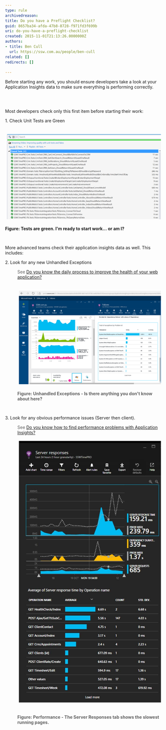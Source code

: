 ```yaml
---
type: rule
archivedreason: 
title: Do you have a Preflight Checklist?
guid: 8657ba34-afda-47b8-8728-f971fd3f699b
uri: do-you-have-a-preflight-checklist
created: 2015-11-01T21:13:26.0000000Z
authors:
- title: Ben Cull
  url: https://ssw.com.au/people/ben-cull
related: []
redirects: []

---
```



Before starting any work, you should ensure developers take a look at your Application Insights data to make sure everything is performing correctly.
<br><excerpt class='endintro'></excerpt><br>
<p><br></p><p>Most developers check only this first item before starting their work:</p><p>1. Check Unit Tests are Green</p><p>​<img src="unittests.png" alt="unittests.png" style="margin:5px;width:808px;" /><br></p><p><strong>Figure: Tests are green. I'm ready to start work... or am I?</strong></p><p><br></p><p>More advanced teams check their application insights data as well. This includes:​​</p><p>2. Look for any new Unhandled Exceptions​</p><blockquote style="margin:0px 0px 0px 40px;border:none;padding:0px;"><p>​See <a href=/do-you-know-the-process-to-improve-the-health-of-your-web-application>Do you know the daily process to improve the health of your web application?</a></p></blockquote><blockquote style="margin:0px 0px 0px 40px;border:none;padding:0px;"><p>​​<img src="App-Insights-Failures.png" alt="App-Insights-Failures.png" style="margin:5px;width:808px;" /></p><p><strong>Figure: Unhandled Exceptions - Is there anything you don't know about here?</strong></p></blockquote><p><br></p><p>3. Look for any obvious performance issues (Server then client).</p><blockquote style="margin:0px 0px 0px 40px;border:none;padding:0px;"><p>See <a href=/do-you-know-how-to-find-performance-problems-with-application-insights>Do you know how to find performance problems with Application Insights?</a></p></blockquote><p></p><blockquote style="margin:0px 0px 0px 40px;border:none;padding:0px;"><p><img src="performance-4.jpg" alt="performance-4.jpg" style="margin:5px;" /> </p><p><strong>Figure: Performance - The Server Responses tab shows the slowest running pages.</strong></p></blockquote><p></p>


